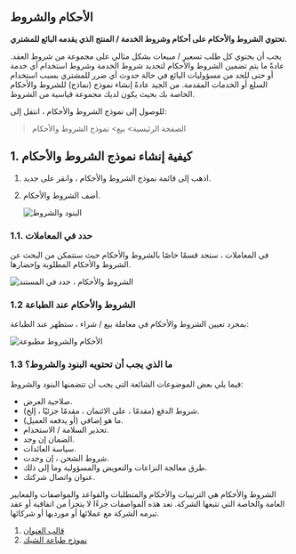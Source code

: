 ## الأحكام والشروط

**تحتوي الشروط والأحكام على أحكام وشروط الخدمة / المنتج الذي يقدمه البائع للمشتري.**

يجب أن يحتوي كل طلب تسعير / مبيعات بشكل مثالي على مجموعة من شروط العقد. عادةً ما يتم تضمين الشروط والأحكام لتحديد شروط الخدمة وشروط استخدام أي خدمة أو حتى للحد من مسؤوليات البائع في حالة حدوث أي ضرر للمشتري بسبب استخدام السلع أو الخدمات المقدمة. من الجيد عادةً إنشاء نموذج (نماذج) للشروط والأحكام الخاصة بك بحيث يكون لديك مجموعة قياسية من الشروط.

للوصول إلى نموذج الشروط والأحكام ، انتقل إلى:

> الصفحة الرئيسية> بيع> نموذج الشروط والأحكام

## 1. كيفية إنشاء نموذج الشروط والأحكام

1. اذهب إلى قائمة نموذج الشروط والأحكام ، وانقر على جديد.
2. أضف الشروط والأحكام.
    
    ![البنود والشروط](https://docs.erpnext.com/files/terms-1.png)
    

### 1.1. حدد في المعاملات

في المعاملات ، ستجد قسمًا خاصًا بالشروط والأحكام حيث ستتمكن من البحث عن الشروط والأحكام المطلوبة وإحضارها.

![الشروط والأحكام ، حدد في المستند](https://docs.erpnext.com/files/terms-3.png)

### 1.2 الشروط والأحكام عند الطباعة

بمجرد تعيين الشروط والأحكام في معاملة بيع / شراء ، ستظهر عند الطباعة:

![الأحكام والشروط مطبوعة](https://docs.erpnext.com/files/terms-in-print.png)

### 1.3 ما الذي يجب أن تحتويه البنود والشروط؟

فيما يلي بعض الموضوعات الشائعة التي يجب أن تتضمنها البنود والشروط:

*   صلاحية العرض.
* شروط الدفع (مقدمًا ، على الائتمان ، مقدمًا جزئيًا ، إلخ).
* ما هو إضافي (أو يدفعه العميل).
* تحذير السلامة / الاستخدام.
* الضمان إن وجد.
*   سياسة العائدات.
* شروط الشحن ، إن وجدت.
* طرق معالجة النزاعات والتعويض والمسؤولية وما إلى ذلك.
* عنوان واتصال شركتك.

الشروط والأحكام هي الترتيبات والأحكام والمتطلبات والقواعد والمواصفات والمعايير العامة والخاصة التي تتبعها الشركة. تعد هذه المواصفات جزءًا لا يتجزأ من اتفاقية أو عقد تبرمه الشركة مع عملائها أو مورديها أو شركائها.

1. [قالب العنوان](https://docs.erpnext.com/docs/v13/user/manual/en/setting-up/print/address-template)
2. [نموذج طباعة الشيك](https://docs.erpnext.com/docs/v13/user/manual/en/setting-up/print/cheque-print-template)